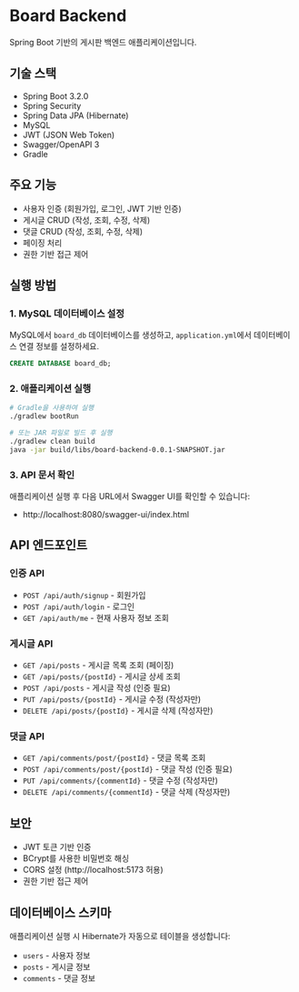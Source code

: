 # Board Backend

Spring Boot 기반의 게시판 백엔드 애플리케이션입니다.

## 기술 스택

- Spring Boot 3.2.0
- Spring Security
- Spring Data JPA (Hibernate)
- MySQL
- JWT (JSON Web Token)
- Swagger/OpenAPI 3
- Gradle

## 주요 기능

- 사용자 인증 (회원가입, 로그인, JWT 기반 인증)
- 게시글 CRUD (작성, 조회, 수정, 삭제)
- 댓글 CRUD (작성, 조회, 수정, 삭제)
- 페이징 처리
- 권한 기반 접근 제어

## 실행 방법

### 1. MySQL 데이터베이스 설정

MySQL에서 `board_db` 데이터베이스를 생성하고, `application.yml`에서 데이터베이스 연결 정보를 설정하세요.

```sql
CREATE DATABASE board_db;
```

### 2. 애플리케이션 실행

```bash
# Gradle을 사용하여 실행
./gradlew bootRun

# 또는 JAR 파일로 빌드 후 실행
./gradlew clean build
java -jar build/libs/board-backend-0.0.1-SNAPSHOT.jar
```

### 3. API 문서 확인

애플리케이션 실행 후 다음 URL에서 Swagger UI를 확인할 수 있습니다:
- http://localhost:8080/swagger-ui/index.html

## API 엔드포인트

### 인증 API
- `POST /api/auth/signup` - 회원가입
- `POST /api/auth/login` - 로그인
- `GET /api/auth/me` - 현재 사용자 정보 조회

### 게시글 API
- `GET /api/posts` - 게시글 목록 조회 (페이징)
- `GET /api/posts/{postId}` - 게시글 상세 조회
- `POST /api/posts` - 게시글 작성 (인증 필요)
- `PUT /api/posts/{postId}` - 게시글 수정 (작성자만)
- `DELETE /api/posts/{postId}` - 게시글 삭제 (작성자만)

### 댓글 API
- `GET /api/comments/post/{postId}` - 댓글 목록 조회
- `POST /api/comments/post/{postId}` - 댓글 작성 (인증 필요)
- `PUT /api/comments/{commentId}` - 댓글 수정 (작성자만)
- `DELETE /api/comments/{commentId}` - 댓글 삭제 (작성자만)

## 보안

- JWT 토큰 기반 인증
- BCrypt를 사용한 비밀번호 해싱
- CORS 설정 (http://localhost:5173 허용)
- 권한 기반 접근 제어

## 데이터베이스 스키마

애플리케이션 실행 시 Hibernate가 자동으로 테이블을 생성합니다:

- `users` - 사용자 정보
- `posts` - 게시글 정보
- `comments` - 댓글 정보 